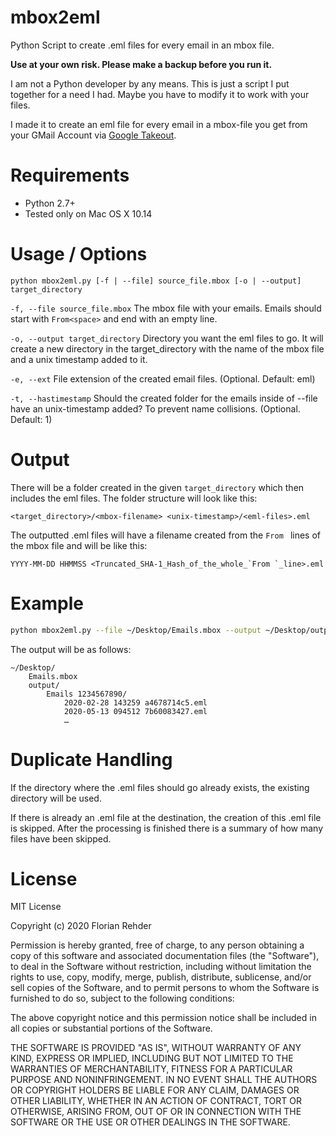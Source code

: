 
# mbox2eml

Python Script to create .eml files for every email in an mbox file.

**Use at your own risk. Please make a backup before you run it.**

I am not a Python developer by any means. This is just a script I put together for a need I had. Maybe you have to modify it to work with your files.

I made it to create an eml file for every email in a mbox-file you get from your GMail Account via [Google Takeout](https://takeout.google.com/).

# Requirements

- Python 2.7+
- Tested only on Mac OS X 10.14

# Usage / Options

```
python mbox2eml.py [-f | --file] source_file.mbox [-o | --output] target_directory
```

`-f, --file source_file.mbox`
The mbox file with your emails. Emails should start with `From<space>` and end with an empty line.

`-o, --output target_directory`
Directory you want the eml files to go. It will create a new directory in the target_directory with the name of the mbox file and a unix timestamp added to it.

`-e, --ext`
File extension of the created email files. (Optional. Default: eml)

`-t, --hastimestamp`
Should the created folder for the emails inside of --file have an unix-timestamp added? To prevent name collisions. (Optional. Default: 1)

# Output

There will be a folder created in the given `target_directory` which then includes the eml files. The folder structure will look like this:
```
<target_directory>/<mbox-filename> <unix-timestamp>/<eml-files>.eml
```

The outputted .eml files will have a filename created from the `From ` lines of the mbox file and will be like this:
```
YYYY-MM-DD HHMMSS <Truncated_SHA-1_Hash_of_the_whole_`From `_line>.eml
```

# Example

```bash
python mbox2eml.py --file ~/Desktop/Emails.mbox --output ~/Desktop/output
```

The output will be as follows:
```
~/Desktop/
    Emails.mbox
    output/
        Emails 1234567890/
            2020-02-28 143259 a4678714c5.eml
            2020-05-13 094512 7b60083427.eml
            …
```

# Duplicate Handling

If the directory where the .eml files should go already exists, the existing directory will be used.

If there is already an .eml file at the destination, the creation of this .eml file is skipped. After the processing is finished there is a summary of how many files have been skipped.

# License

MIT License

Copyright (c) 2020 Florian Rehder

Permission is hereby granted, free of charge, to any person obtaining a copy
of this software and associated documentation files (the "Software"), to deal
in the Software without restriction, including without limitation the rights
to use, copy, modify, merge, publish, distribute, sublicense, and/or sell
copies of the Software, and to permit persons to whom the Software is
furnished to do so, subject to the following conditions:

The above copyright notice and this permission notice shall be included in all
copies or substantial portions of the Software.

THE SOFTWARE IS PROVIDED "AS IS", WITHOUT WARRANTY OF ANY KIND, EXPRESS OR
IMPLIED, INCLUDING BUT NOT LIMITED TO THE WARRANTIES OF MERCHANTABILITY,
FITNESS FOR A PARTICULAR PURPOSE AND NONINFRINGEMENT. IN NO EVENT SHALL THE
AUTHORS OR COPYRIGHT HOLDERS BE LIABLE FOR ANY CLAIM, DAMAGES OR OTHER
LIABILITY, WHETHER IN AN ACTION OF CONTRACT, TORT OR OTHERWISE, ARISING FROM,
OUT OF OR IN CONNECTION WITH THE SOFTWARE OR THE USE OR OTHER DEALINGS IN THE
SOFTWARE.
